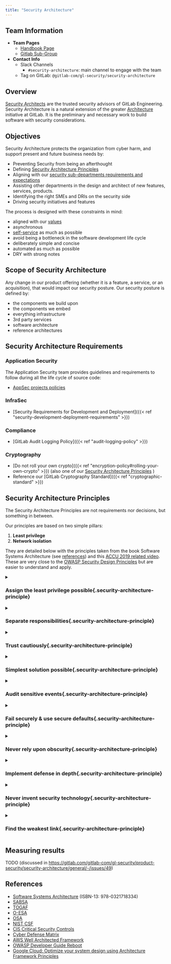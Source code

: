 ```yaml
---
title: "Security Architecture"
---
```


<link rel="stylesheet" type="text/css" href="/stylesheets/biztech.css" />

## Team Information

- **Team Pages**
  - [Handbook Page](https://handbook.gitlab.com/handbook/security/product-security/security-architecture/)
  - [Gitlab Sub-Group](https://gitlab.com/gitlab-com/gl-security/product-security/security-architecture/)
- **Contact Info**
  - Slack Channels
    - `#security-architecture`: main channel to engage with the team
  - Tag on GitLab: `@gitlab-com/gl-security/security-architecture`

## Overview

[Security Architects](/job-families/security/security-engineer#security-architect) are the
trusted security advisors of GitLab Engineering. Security Architecture is a natural extension of the
greater [Architecture](/handbook/engineering/architecture/) initiative at GitLab. It is the
preliminary and necessary work to build software with security considerations.

## Objectives

Security Architecture protects the organization from cyber harm, and support present and future
business needs by:

- Preventing Security from being an afterthought
- Defining [Security Architecture Principles](#security-architecture-principles)
- Aligning with our [security sub-departments requirements and expectations](#security-architecture-requirements)
- Assisting other departments in the design and architect of new features, services, products.
- Identifying the right SMEs and DRIs on the security side
- Driving security initiatives and features

The process is designed with these constraints in mind:

- aligned with our [values](/handbook/values/)
- asynchronous
- [self-service](/handbook/company/culture/all-remote/self-service/) as much as possible
- avoid being a bottleneck in the software development life cycle
- deliberately simple and concise
- automated as much as possible
- DRY with strong notes

## Scope of Security Architecture

Any change in our product offering (whether it is a feature, a service, or an acquisition), that
would impact our security posture. Our security posture is defined by:

- the components we build upon
- the components we embed
- everything infrastructure
- 3rd party services
- software architecture
- reference architectures

## Security Architecture Requirements

### Application Security

The Application Security team provides guidelines and requirements to follow during all the life
cycle of source code:

- [AppSec projects policies](../application-security/inventory#policies)

### InfraSec

<!-- Using this page until infrasec requirements are in the handbook -->

- [Security Requirements for Development and Deployment]({{< ref "security-development-deployment-requirements" >}})

### Compliance

- [GitLab Audit Logging Policy]({{< ref "audit-logging-policy" >}})

### Cryptography

- [Do not roll your own crypto]({{< ref "encryption-policy#rolling-your-own-crypto" >}}) (also one of our [Security Architecture Principles](#security-architecture-principles)
)
- Reference our [GitLab Cryptography Standard]({{< ref "cryptographic-standard" >}})

<!-- Add FIPS and FedRamp requirements here when available -->

## Security Architecture Principles

The Security Architecture Principles are not requirements nor decisions, but something in between.

Our principles are based on two simple pillars:

1. **Least privilege**
1. **Network isolation**

They are detailed below with the principles taken from the book Software Systems Architecture (see
[references](#references)) and this [ACCU 2019 related video](https://www.youtube.com/watch?v=YbjoaMN67Hw). These are very close to the [OWASP Security Design Principles](https://github.com/OWASP/DevGuide/blob/master/02-Design/01-Principles%20of%20Security%20Engineering.md) but are easier to understand and apply.

<style>
.security-architecture-principle {
  display: inline-block;
}
</style>

<details>
<summary>

### Assign the least privilege possible{.security-architecture-principle}

</summary>

#### Why

Broad privileges allow malicious or accidental access to protected resources.

#### How

- Give only the minimum level of access rights (privileges) that is necessary to a user or service
  to complete an assigned operation. This right must be given only for a minimum amount of time that
  is necessary to complete the operation.
- Do not use administrative accounts for application access
- Use separate accounts for sensitive data

#### Examples

- Run service processes as their own users with exactly the set of privileges they require
- Grant read-only permissions when no updates are required
- When updates are required, limit to the scope to the target resource only

#### Links

- <https://owasp.org/www-community/Access_Control#principle-of-least-privilege>
- <https://csrc.nist.gov/glossary/term/least_privilege>
- <https://handbook.gitlab.com/handbook/security/access-management-policy.html#principle-of-least-privilege>

</details>

<details>
<summary>

### Separate responsibilities{.security-architecture-principle}

</summary>

#### Why

Limit the blast radius of successful attacks: When one part of the system is compromised, the whole
system is not.

Make attacks less attractive.

#### How

- Compartmentalize responsibilities and privileges
- Separation of duties: the successful completion of a single task is dependent upon two or more
  conditions
- Don't store secrets along with other non-sensitive data (like settings), even if secrets are
  filtered out

#### Examples

- A system/service that only needs to read git commits should not be able to access user data
- GitLab team members don't have access to billing data, nor anything else [classified red data]({{< ref "data-classification-standard" >}})

#### Links

- [OWASP Access Control Models](https://owasp.org/www-community/Access_Control#access-control-models)
- <https://en.wikipedia.org/wiki/Compartmentalization_%28information_security%29>

</details>

<details>
<summary>

### Trust cautiously{.security-architecture-principle}

</summary>

#### Why

- Many security problems caused by inserting malicious intermediaries in communication path

#### How

- Assume unknown entities are untrusted
- Have a clear process to establish trust
- Validate who or what is connecting
- Always use a kind of authentication (certificate, password, ...)
- Network controls
- Do not dynamically load 3rd party code

#### Examples

- Services can't be considered as secure as soon as they are not exposed to the Internet.
  [SSRF](https://en.wikipedia.org/wiki/Server-side_request_forgery) can let attackers freely access
  them.
- The best way to authenticate users is to apply this general security principle: Provide something
  you know (ex: password), and something you own (ex: certificate). This is what we apply with MFA,
  for example by providing a password you know, along with a
  [TOTP](https://en.wikipedia.org/wiki/Time-based_one-time_password) that is generated by an
  application.
- Downloading 3rd party libraries or scripts at runtime can lead to many security issues, including
  cache poisoning, XSS, and whatnot. Without checking the integrity of the external asset, malicious
  actors can tamper the files, like this example of [BGP Hijacking](https://medium.com/s2wblog/post-mortem-of-klayswap-incident-through-bgp-hijacking-en-3ed7e33de600)

#### Links

- [Zero Trust](/handbook/security/product-security/architecture/zero-trust) at GitLab

</details>

<details>
<summary>

### Simplest solution possible{.security-architecture-principle}

</summary>

#### Why

- Simple solutions are easier to deploy, maintain, and secure
- Aligned with our [Iteration](/handbook/values/#iteration) and [Efficiency](/handbook/values/#efficiency) values
- Security requires understanding of the design
- Complexity increases exponentially
- Attack-ability or attack surface of the software is reduced

#### How

- Avoid complex failure modes, implicit behaviours, unnecessary features
- Use well-known, tested, and proven components
- Avoid over-engineering and strive for [MVCs](/handbook/product/product-principles/#the-minimal-valuable-change-mvc) instead

#### Examples

- Introducing a new server in GitLab means updating Omnibus builds, Helm charts, our reference
  architectures, our docs, and so on. This is something to balance carefully against the benefits of
  adding a component which seem to be a perfect fit.

#### Links

- [Keep it simple, stupid](https://en.wikipedia.org/wiki/KISS_principle)
- [Complexity and exponential change](https://nextconf.eu/2020/02/complexity-and-exponential-change/)

</details>

<details>
<summary>

### Audit sensitive events{.security-architecture-principle}

</summary>

#### Why

- Provide record of activity
- Deter wrong doing
- Provide a log to construct that past
- Provide a monitoring point

#### How

- Record all security significant events in a tamper-resistant store
- Provide notifications for all sensitive events

#### Examples

- Enable [GuardDuty](https://aws.amazon.com/guardduty/) in AWS or [Cloud Audit Logs](https://cloud.google.com/logging/docs/audit?hl=en) in GCP to record activity and detect malicious
  intent.
- Leverage [Panther](/handbook/business-technology/tech-stack/#panther) (for gitlab.com only) to collect, normalize, and analyze logs.
- Provide notifications to users when:
  - Changes to their accounts
  - New keys generated or added to their accounts
- Generate security events (could be Slack notifications) for unusual activity:
  - Signal passing a threshold (rate limiting in action)
  - Component signature not matching
  - Unauthorized access to sensitive resources

#### Links

</details>

<details>
<summary>

### Fail securely & use secure defaults{.security-architecture-principle}

</summary>

#### Why

- Default passwords, ports and rules are "open doors"
- Failure and restart states often default to "insecure"

#### How

- Force changes to security sensitive parameters
- Think through failures - to be secure but recoverable
- Unless a subject is given explicit access to an object, it should be denied access to that object,
aka Fail Safe Defaults.

#### Examples

- Do not trust invalid/expired TLS certificates
- Some components like Grafana come with a [default `admin/admin` user/password](https://grafana.com/docs/grafana/v7.5/administration/configuration/#security).
- Related to above, some components might fail over to a plain user/password authentication (with
  default credentials) under certain conditions, like a service not reachable.
- Some frameworks tend to render error pages with details that should not be shared, like hostnames
  and paths, when they cannot connect to some resources.

#### Links

- https://owasp.org/www-community/Fail_securely

</details>

<details>
<summary>

### Never rely upon obscurity{.security-architecture-principle}

</summary>

#### Why

- Hiding things is difficult, someone is going to find them, accidentally or on purpose
- We're a very [transparent](/handbook/values/#transparency) company and are more likely to share
  implementation details, sometimes leaking something sensitive.
- Offboarded employees leave with sensitive knowledge. While tokens can be rotated, we can't ensure
  this knowledge won't leak

#### How

- Assume attacker with perfect knowledge

#### Examples

- Recon can help attackers find servers that are not publicly documented. These servers could expose
  vulnerable components, and lead to east-west movement.
- Changing the path to a admin section won't prevent attackers from finding it eventually.

#### Links

- <https://securitytrails.com/blog/security-through-obscurity>

</details>

<details>
<summary>

### Implement defense in depth{.security-architecture-principle}

</summary>

#### Why

- Systems do get attacked, breaches do happen, mistakes are made
- Minimize blast radius: One component compromised should not compromise the whole system
- Prevent [SSRF](https://owasp.org/Top10/A10_2021-Server-Side_Request_Forgery_%28SSRF%29/)

#### How

- Don't rely on a single point/layer of security:
  - Secure every level
  - Stop failures at one level propagating
- [Encrypt data at rest]({{< ref "encryption-policy#encryption-at-rest" >}}) and [in transit]({{< ref "encryption-policy#encryption-in-transit" >}})
- Use vulnerability scanners
- Close unnecessary ports and disable unused features

#### Examples

- A resource is well protected when accessed via the UI, but could be more exposed via the API.
- Accounts are locked when too many attempts, in order to avoid brute-force attacks.
- OS execution can lead to bypass all application security layers, because the execution occurs
  outside of the application.
- Unnecessary open ports and enabled features may lead to authentication bypass and other weaknesses. They increase the exposure of an application.

#### Links

- <https://en.wikipedia.org/wiki/Defense_in_depth_(computing)>
- [Zero Trust](/handbook/security/product-security/architecture/zero-trust) at GitLab

</details>

<details>
<summary>

### Never invent security technology{.security-architecture-principle}

</summary>

#### Why

- Security technology is difficult to create, and avoiding vulnerabilities is difficult
- It takes years to secure and mature new security technologies
- They are expected to be perfect (sort of)

#### How

- [Do not roll your own crypto]
- Use well-known and proven components
- In doubt, always involve the right SMEs

#### Examples

- Do not implement SSO from scratch

#### Links

- [Rainbow tables](https://en.wikipedia.org/wiki/Rainbow_table) are used to cache the output of
  cryptographic hash functions, which can be used
  for cracking password hashes.
- [Perils of the default bcrypt cost factor](https://labs.clio.com/bcrypt-cost-factor-4ca0a9b03966):
  Even when using a famous crypto library, its configuration can lead to weaknesses.

</details>

<details>
<summary>

### Find the weakest link{.security-architecture-principle}

</summary>

#### Why

- A system is just as secure as its weakest link
- Over time, new vulnerabilities are discovered, and a component might suddenly become the new
  weak link

#### How

- [Threat model](../application-security/threat-modeling) the system, repeat, iterate.
- Identify central components that
  - share more privileges than the others
  - have more connections to other components
  - are entrypoints (login modules, APIs, ...)
- Run [Dependency Scanning](https://docs.gitlab.com/ee/user/application_security/dependency_scanning/)
- Avoid weak ciphers and algorithms
- Sometimes consider the humans (users) as the weakest link. Phishing is still widely used for a
  good reason

#### Examples

- Some resources are very well protected in the UI, and never exposed to unauthorized users. Yet, if
  the API is not correctly implementing security controls, these resources could be passed as raw
  models without filtering sensitive data.
- Data encrypted in transit but not at rest.
- The weakest link could also be a user. Not enforcing strong passwords and MFA could lead to
  sensitive data exposure, but users can also do harmful actions without being aware of it.
- OS (system) commands often leads to bypassing most, if not all, the security controls of an
  applicaton. It is a common vector for [RCEs](https://en.wikipedia.org/wiki/Arbitrary_code_execution) and should be avoided as much as possible.

#### Links

- [RCE when removing metadata with ExifTool](https://gitlab.com/gitlab-org/gitlab/-/issues/327121)
- [Log4Shell: RCE 0-day exploit found in log4j 2, a popular Java logging package](https://en.wikipedia.org/wiki/Log4Shell)

</details>

## Measuring results

TODO (discussed in https://gitlab.com/gitlab-com/gl-security/product-security/security-architecture/general/-/issues/49)

## References

- [Software Systems Architecture](https://www.viewpoints-and-perspectives.info/) (ISBN-13: 978-0321718334)
- [SABSA](https://sabsa.org/)
- [TOGAF](https://publications.opengroup.org/g21i)
- [O-ESA](https://publications.opengroup.org/g112)
- [OSA](https://www.opensecurityarchitecture.org/cms/)
- [NIST CSF](https://www.nist.gov/cyberframework)
- [CIS Critical Security Controls](https://www.cisecurity.org/controls)
- [Cyber Defense Matrix](https://cyberdefensematrix.com/)
- [AWS Well Architected Framework](https://aws.amazon.com/architecture/well-architected/)
- [OWASP Developer Guide Reboot](https://github.com/OWASP/DevGuide)
- [Google Cloud: Optimize your system design using Architecture Framework Principles](https://cloud.google.com/blog/topics/solutions-how-tos/optimize-your-system-design-using-architecture-framework-principles)
